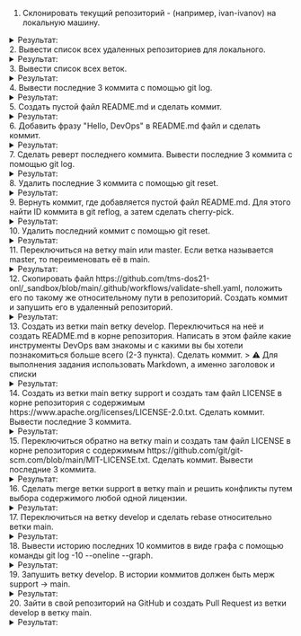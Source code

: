 1. Склонировать текущий репозиторий <FIRSTNAME>-<LASTNAME> (например, ivan-ivanov) на локальную машину.
<details><summary>Результат:</summary>
  
![image](https://github.com/tms-dos21-onl/aleksey-ivanishchev/assets/93286236/ac084f45-1dfe-4028-9c6a-cb11074f3d6f)
</details>
2. Вывести список всех удаленных репозиториев для локального.
<details><summary>Результат:</summary>

![image](https://github.com/tms-dos21-onl/aleksey-ivanishchev/assets/93286236/4fbb1875-e451-4a2b-9c75-25501d7a86d0)
</details>
3. Вывести список всех веток.
<details><summary>Результат:</summary>

![image](https://github.com/tms-dos21-onl/aleksey-ivanishchev/assets/93286236/117d62f4-7f44-40f8-a560-317cfd72fd92)
</details>
4. Вывести последние 3 коммитa с помощью git log.
<details><summary>Результат:</summary>
  
![image](https://github.com/tms-dos21-onl/aleksey-ivanishchev/assets/93286236/2d6c34a2-bef2-4277-888c-67360b3467f6)
</details>
5. Создать пустой файл README.md и сделать коммит.
<details><summary>Результат:</summary>
так как такой файл у меня уже был, то я его просто очистил, а после:

![image](https://github.com/tms-dos21-onl/aleksey-ivanishchev/assets/93286236/4019b72b-3a55-4f18-bd1b-d6f3426b8553)
</details>
6. Добавить фразу "Hello, DevOps" в README.md файл и сделать коммит.
<details><summary>Результат:</summary>

![image](https://github.com/tms-dos21-onl/aleksey-ivanishchev/assets/93286236/127f3d9d-9ae0-48cc-974d-f4ed72338969)

![image](https://github.com/tms-dos21-onl/aleksey-ivanishchev/assets/93286236/437afde2-3895-4615-8632-260a022d38ef)
</details>
7. Сделать реверт последнего коммита. Вывести последние 3 коммитa с помощью git log.
<details><summary>Результат:</summary>
  
![image](https://github.com/tms-dos21-onl/aleksey-ivanishchev/assets/93286236/394cfafc-aa11-46c2-bf03-fb49a9cc0fc6)
</details>
8. Удалить последние 3 коммита с помощью git reset.
<details><summary>Результат:</summary>

![image](https://github.com/tms-dos21-onl/aleksey-ivanishchev/assets/93286236/5bcf32dc-974c-4a2f-a116-ebd5a83d2c3e)
</details>
9. Вернуть коммит, где добавляется пустой файл README.md. Для этого найти ID коммита в git reflog, а затем сделать cherry-pick.
<details><summary>Результат:</summary>

![image](https://github.com/tms-dos21-onl/aleksey-ivanishchev/assets/93286236/e66d0073-9643-4968-ac7d-fd9dffe5dd2b)
</details>
10. Удалить последний коммит с помощью git reset.
<details><summary>Результат:</summary>

![image](https://github.com/tms-dos21-onl/aleksey-ivanishchev/assets/93286236/bb89f2c8-e981-4893-bb64-9e02610d0ff2)
</details>
11. Переключиться на ветку main или master. Если ветка называется master, то переименовать её в main.
<details><summary>Результат:</summary>

![image](https://github.com/tms-dos21-onl/aleksey-ivanishchev/assets/93286236/24e82ac2-309d-485b-9f6f-22b292a54dfc)
</details>
12. Скопировать файл https://github.com/tms-dos21-onl/_sandbox/blob/main/.github/workflows/validate-shell.yaml, положить его по такому же относительному пути в репозиторий. Создать коммит и запушить его в удаленный репозиторий.
<details><summary>Результат:</summary>
Сначала скопировал репозиторий:

![image](https://github.com/tms-dos21-onl/aleksey-ivanishchev/assets/93286236/546ff4ff-d7b4-4a92-a852-b0eccdc44d57)

Далее скопировал нужный файл:

![image](https://github.com/tms-dos21-onl/aleksey-ivanishchev/assets/93286236/f6d52fba-2496-4ef4-b0e5-02e42b72eee1)

Сделал коммит:

![image](https://github.com/tms-dos21-onl/aleksey-ivanishchev/assets/93286236/d8c8fd9e-dabf-4891-9b15-36ce94dfb975)

Получил последние изменения и отправил коммит:

![image](https://github.com/tms-dos21-onl/aleksey-ivanishchev/assets/93286236/e6d4b705-2999-4eef-8326-d1b4d34a970f)
</details>
13. Создать из ветки main ветку develop. Переключиться на неё и создать README.md в корне репозитория. Написать в этом файле какие инструменты DevOps вам знакомы и с какими вы бы хотели познакомиться больше всего (2-3 пункта). Сделать коммит.
> ⚠️ Для выполнения задания использовать Markdown, а именно заголовок и списки
<details><summary>Результат:</summary>

![image](https://github.com/tms-dos21-onl/aleksey-ivanishchev/assets/93286236/01b59f97-11ee-4e0d-8650-dee36449bbc3)

![image](https://github.com/tms-dos21-onl/aleksey-ivanishchev/assets/93286236/498c56e2-a01d-4913-9b80-648b7398a246)

</details>
14. Создать из ветки main ветку support и создать там файл LICENSE в корне репозитория с содержимым https://www.apache.org/licenses/LICENSE-2.0.txt. Сделать коммит. Вывести последние 3 коммитa.
<details><summary>Результат:</summary>

![image](https://github.com/tms-dos21-onl/aleksey-ivanishchev/assets/93286236/3ac95196-c723-4dc2-b8c4-13870c2f99de)

![image](https://github.com/tms-dos21-onl/aleksey-ivanishchev/assets/93286236/dab4f3d7-4dae-481d-a377-0075f53d2965)

![image](https://github.com/tms-dos21-onl/aleksey-ivanishchev/assets/93286236/7c71ba1a-5139-416a-8697-888a9c008858)

![image](https://github.com/tms-dos21-onl/aleksey-ivanishchev/assets/93286236/55497b6d-3b5d-4236-8f2e-973d7f564820)
</details>
15. Переключиться обратно на ветку main и создать там файл LICENSE в корне репозитория с содержимым https://github.com/git/git-scm.com/blob/main/MIT-LICENSE.txt. Сделать коммит. Вывести последние 3 коммитa.
<details><summary>Результат:</summary>
Стоит отметить что я перепутал ссылки между 14 и 15 заданиями ))

![image](https://github.com/tms-dos21-onl/aleksey-ivanishchev/assets/93286236/ae6a15d1-da96-49fb-8d9d-9b36cee34bf7)

![image](https://github.com/tms-dos21-onl/aleksey-ivanishchev/assets/93286236/738938b8-54b0-490c-a949-b43d01f41b5c)

</details>
16. Сделать merge ветки support в ветку main и решить конфликты путем выбора содержимого любой одной лицензии.
<details><summary>Результат:</summary>

![image](https://github.com/tms-dos21-onl/aleksey-ivanishchev/assets/93286236/7ea4ca95-5cc4-4cac-8102-6ec3ffc27690)
</details>
17. Переключиться на ветку develop и сделать rebase относительно ветки main.
<details><summary>Результат:</summary>

![image](https://github.com/tms-dos21-onl/aleksey-ivanishchev/assets/93286236/ed48ff50-0ba1-45e8-a5cd-365725b69bf7)
</details>
18. Вывести историю последних 10 коммитов в виде графа с помощью команды git log -10 --oneline --graph.
<details><summary>Результат:</summary>

![image](https://github.com/tms-dos21-onl/aleksey-ivanishchev/assets/93286236/42ef733e-50ba-46a3-ba40-51032ca337af)
</details>
19. Запушить ветку develop. В истории коммитов должен быть мерж support -> main.
<details><summary>Результат:</summary>

</details>
20. Зайти в свой репозиторий на GitHub и создать Pull Request из ветки develop в ветку main.
<details><summary>Результат:</summary>

</details>
